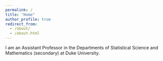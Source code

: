 ```yaml
---
permalink: /
title: "Home"
author_profile: true
redirect_from: 
  - /about/
  - /about.html
---
```


I am an Assistant Professor in the Departments of Statistical Science and Mathematics (secondary) at Duke University.
